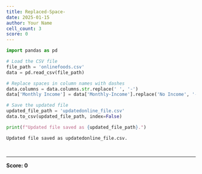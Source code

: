 ```yaml
---
title: Replaced-Space-
date: 2025-01-15
author: Your Name
cell_count: 3
score: 0
---
```


```python
import pandas as pd

# Load the CSV file
file_path = 'onlinefoods.csv'
data = pd.read_csv(file_path)

# Replace spaces in column names with dashes
data.columns = data.columns.str.replace(' ', '-')
data['Monthly Income'] = data['Monthly-Income'].replace('No Income', '--')

# Save the updated file
updated_file_path = 'updatedonline_file.csv'
data.to_csv(updated_file_path, index=False)

print(f"Updated file saved as {updated_file_path}.")


```

    Updated file saved as updatedonline_file.csv.



```python


```


```python

```


---
**Score: 0**
